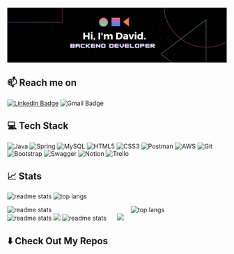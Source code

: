 ![Banner](banner.png)


<!-- ================================ -->
<!-- Tools -->
## 📫 Reach me on
[![Linkedin Badge](https://img.shields.io/badge/-Linkedin-blue?style=flat&logo=Linkedin&logoColor=white&link=https://www.linkedin.com/in/david-frias-ruiz)](https://www.linkedin.com/in/david-frias-ruiz)
![Gmail Badge](https://img.shields.io/badge/-adavidfruiz@gmail.com-c14438?style=flat&logo=Gmail&logoColor=white&link=mailto:adavidfruiz@gmail.com)

<!-- [![LinkedIn](https://img.shields.io/badge/linkedin-%230077B5.svg?style=for-the-badge&logo=linkedin&logoColor=white)](www.linkedin.com/in/david-frias-ruiz)
![Gmail](https://img.shields.io/badge/adavidfruiz@gmail.com-D14836?style=for-the-badge&logo=gmail&logoColor=white) -->


## 💻 Tech Stack


![Java](https://img.shields.io/badge/java-%23ED8B00.svg?style=for-the-badge&logo=openjdk&logoColor=white)
![Spring](https://img.shields.io/badge/spring-%236DB33F.svg?style=for-the-badge&logo=spring&logoColor=white)
![MySQL](https://img.shields.io/badge/mysql-4479A1.svg?style=for-the-badge&logo=mysql&logoColor=white)
![HTML5](https://img.shields.io/badge/html5-%23E34F26.svg?style=for-the-badge&logo=html5&logoColor=white)
![CSS3](https://img.shields.io/badge/css3-%231572B6.svg?style=for-the-badge&logo=css3&logoColor=white)
![Postman](https://img.shields.io/badge/Postman-FF6C37?style=for-the-badge&logo=postman&logoColor=white)
![AWS](https://img.shields.io/badge/AWS-%23FF9900.svg?style=for-the-badge&logo=amazon-aws&logoColor=white)
![Git](https://img.shields.io/badge/git-%23F05033.svg?style=for-the-badge&logo=git&logoColor=white)
![Bootstrap](https://img.shields.io/badge/bootstrap-%238511FA.svg?style=for-the-badge&logo=bootstrap&logoColor=white)
![Swagger](https://img.shields.io/badge/-Swagger-%23Clojure?style=for-the-badge&logo=swagger&logoColor=white)
![Notion](https://img.shields.io/badge/Notion-%23000000.svg?style=for-the-badge&logo=notion&logoColor=white)
![Trello](https://img.shields.io/badge/Trello-%23026AA7.svg?style=for-the-badge&logo=Trello&logoColor=white)

<!-- =========================== -->
<!-- Stats -->

## 📈 Stats

<!-- ![Anurag's GitHub stats](https://github-readme-stats.vercel.app/api?username=Adavidfr&show_icons=true&theme=tokyonight)
![Top Langs](https://github-readme-stats.vercel.app/api/top-langs/?username=Adavidfr&layout=compact&theme=tokyonight) -->

![readme stats](https://github-readme-stats-salesp07.vercel.app/api?username=Adavidfr&count_private=true&show_icons=true&theme=react&rank_icon=github&border_radius=10) ![top langs](https://github-readme-stats-salesp07.vercel.app/api/top-langs/?username=Adavidfr&hide=HTML&langs_count=8&layout=compact&theme=react&border_radius=10&size_weight=0.5&count_weight=0.5&exclude_repo=github-readme-stats)


<div style="display: flex; align-items: center;">
  <img width="390" src="https://github-readme-stats-salesp07.vercel.app/api?username=Adavidfr&count_private=true&show_icons=true&theme=react&rank_icon=github&border_radius=10" alt="readme stats" style="margin-right: 20px;">
  <img width="325" align="center" src="https://github-readme-stats-salesp07.vercel.app/api/top-langs/?username=Adavidfr&hide=HTML&langs_count=8&layout=compact&theme=react&border_radius=10&size_weight=0.5&count_weight=0.5&exclude_repo=github-readme-stats" alt="top langs">
</div>


  <img width="390" src="https://github-readme-stats-salesp07.vercel.app/api?username=Adavidfr&count_private=true&show_icons=true&theme=react&rank_icon=github&border_radius=10" alt="readme stats"> 
      <img width="325"  src="https://github-readme-stats-salesp07.vercel.app/api/top-langs/?username=Adavidfr&hide=HTML&langs_count=8&layout=compact&theme=react&border_radius=10&size_weight=0.5&count_weight=0.5&exclude_repo=github-readme-stats" >



<img width="390" src="https://github-readme-stats-salesp07.vercel.app/api?username=Adavidfr&count_private=true&show_icons=true&theme=react&rank_icon=github&border_radius=10" alt="readme stats" style="margin-right: 20px;">
<img width="325" src="https://github-readme-stats-salesp07.vercel.app/api/top-langs/?username=Adavidfr&hide=HTML&langs_count=8&layout=compact&theme=react&border_radius=10&size_weight=0.5&count_weight=0.5&exclude_repo=github-readme-stats">




## ⬇️ Check Out My Repos